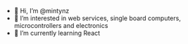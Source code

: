 - 👋 Hi, I’m @mintynz
- 👀 I’m interested in web services, single board computers, microcontrollers and electronics
- 🌱 I’m currently learning React

<!---
- 💞️ I’m looking to collaborate on ...TBC...
- 📫 How to reach me ...TBC...

mintynz/mintynz is a ✨ special ✨ repository because its `README.md` (this file) appears on your GitHub profile.
You can click the Preview link to take a look at your changes.
--->
